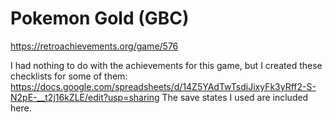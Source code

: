 # Pokemon Gold (GBC)
https://retroachievements.org/game/576

I had nothing to do with the achievements for this game, but I created these checklists for some of them:
https://docs.google.com/spreadsheets/d/14Z5YAdTwTsdiJixyFk3yRff2-S-N2pE-__t2j16kZLE/edit?usp=sharing
The save states I used are included here.